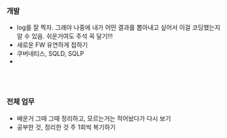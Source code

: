 ### 개발
- log를 잘 찍자. 그래야 나중에 내가 어떤 결과를 뽑아내고 싶어서 이걸 코딩했는지 알 수 있음. 쉬운거여도 주석 꼭 달기!!!
- 새로운 FW 유연하게 접하기
- 쿠버네티스, SQLD, SQLP
- 
<br/><br/>

### 전체 업무
- 배운거 그때 그때 정리하고, 모르는거는 적어놨다가 다시 보기
- 공부한 것, 정리한 것 주 1회씩 복기하기
<br/><br/>
